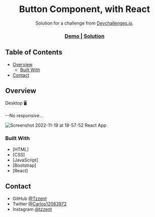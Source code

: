 <!-- Please update value in the {}  -->

<h1 align="center">Button Component, with React</h1>

<div align="center">
   Solution for a challenge from  <a href="http://devchallenges.io" target="_blank">Devchallenges.io</a>.
</div>

<div align="center">
  <h3>
    <a href="https://tzzent.github.io/buttonComponent/">
      Demo
    </a>
    <span> | </span>
    <a href="https://github.com/Tzzent/buttonComponent">
      Solution
    </a>
  </h3>
</div>

<!-- TABLE OF CONTENTS -->

## Table of Contents

- [Overview](#overview)
  - [Built With](#built-with)
- [Contact](#contact)

<!-- OVERVIEW -->

## Overview

Desktop 🖥️ <br> <br>
--No responsive...

![Screenshot 2022-11-19 at 18-57-52 React App](https://user-images.githubusercontent.com/86677547/202876428-2530b12e-99db-4b3e-a0d4-794ae4be1432.png)

### Built With

<!-- This section should list any major frameworks that you built your project using. Here are a few examples.-->

- [HTML]
- [CSS]
- [JavaScript]
- [Bootstrap]
- [React]

## Contact

- GitHub [@Tzzent](https://github.com/Tzzent)
- Twitter [@Carlos12083972](https://twitter.com/Carlos12083972)
- Instagram [@tzzent](https://www.instagram.com/tzzent/)
